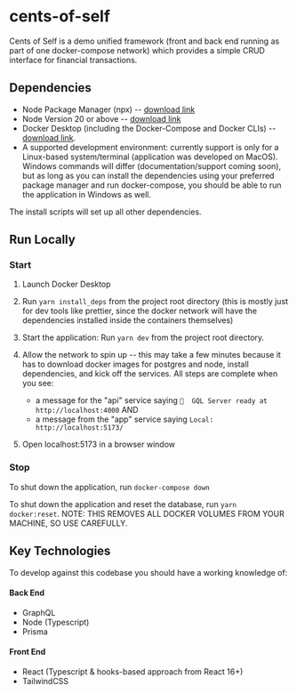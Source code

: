 # cents-of-self

Cents of Self is a demo unified framework (front and back end running as part of one docker-compose network) which provides a simple CRUD interface for financial transactions.

## Dependencies

- Node Package Manager (npx) -- [download link](https://docs.npmjs.com/cli/v8/commands/npx)
- Node Version 20 or above -- [download link](https://nodejs.org/en/download)
- Docker Desktop (including the Docker-Compose and Docker CLIs) -- [download link](https://docs.docker.com/compose/install/#:~:text=The%20easiest%20and%20recommended%20way,CLI%20which%20are%20Compose%20prerequisites).
- A supported development environment: currently support is only for a Linux-based system/terminal (application was developed on MacOS). Windows commands will differ (documentation/support coming soon), but as long as you can install the dependencies using your preferred package manager and run docker-compose, you should be able to run the application in Windows as well.

The install scripts will set up all other dependencies.

## Run Locally

### Start

1. Launch Docker Desktop
2. Run `yarn install_deps` from the project root directory (this is mostly just for dev tools like prettier, since the docker network will have the dependencies installed inside the containers themselves)
3. Start the application: Run `yarn dev` from the project root directory.
4. Allow the network to spin up -- this may take a few minutes because it has to download docker images for postgres and node, install dependencies, and kick off the services. All steps are complete when you see:
    - a message for the "api" service saying `🚀  GQL Server ready at http://localhost:4000`
    AND 
    - a message from the "app" service saying `Local:   http://localhost:5173/`

4. Open localhost:5173 in a browser window

### Stop

To shut down the application, run `docker-compose down`

To shut down the application and reset the database, run `yarn docker:reset`. NOTE: THIS REMOVES ALL DOCKER VOLUMES FROM YOUR MACHINE, SO USE CAREFULLY.

## Key Technologies

To develop against this codebase you should have a working knowledge of:

#### Back End

- GraphQL
- Node (Typescript)
- Prisma

#### Front End

- React (Typescript & hooks-based approach from React 16+)
- TailwindCSS
